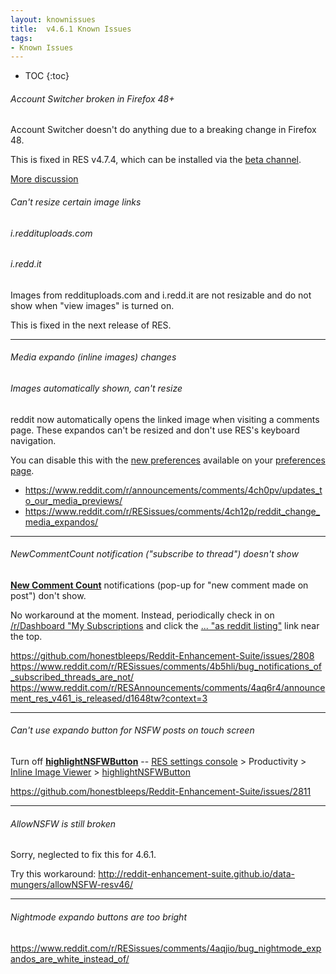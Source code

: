 ```yaml
---
layout: knownissues
title:  v4.6.1 Known Issues
tags:
- Known Issues
---
```


* TOC
{:toc}

###### Account Switcher broken in Firefox 48+

Account Switcher doesn't do anything due to a breaking change in Firefox 48.

This is fixed in RES v4.7.4, which can be installed via the [beta channel](https://www.reddit.com/r/RESAnnouncements/comments/4vt35o/announcement_chrome_and_firefox_beta_releases/).

[More discussion](https://www.reddit.com/r/RESissues/comments/4vxfow/bug/)

###### Can't resize certain image links

###### i.reddituploads.com

###### i.redd.it

Images from reddituploads.com and i.redd.it are not resizable and do not show when "view images" is turned on.

This is fixed in the next release of RES.


----

###### Media expando (inline images) changes

###### Images automatically shown, can't resize

reddit now automatically opens the linked image when visiting a comments page. These expandos can't be resized and don't use RES's keyboard navigation.

You can disable this with the [new preferences](http://i.imgur.com/706GVIR.png) available on your [preferences page](http://reddit.com/prefs).


* https://www.reddit.com/r/announcements/comments/4ch0pv/updates_to_our_media_previews/
* https://www.reddit.com/r/RESissues/comments/4ch12p/reddit_change_media_expandos/

----


###### NewCommentCount notification ("subscribe to thread") doesn't show

**[New Comment Count](https://www.reddit.com/#!settings/newCommentCount)** notifications (pop-up for "new comment made on post") don't show.

No workaround at the moment. Instead, periodically check in on [/r/Dashboard "My Subscriptions](https://www.reddit.com/r/Dashboard#newCommentsLinkListing) and click the [... "as reddit listing"](https://i.imgur.com/xlGXdxX.png) link near the top.

https://github.com/honestbleeps/Reddit-Enhancement-Suite/issues/2808
https://www.reddit.com/r/RESissues/comments/4b5hli/bug_notifications_of_subscribed_threads_are_not/
https://www.reddit.com/r/RESAnnouncements/comments/4aq6r4/announcement_res_v461_is_released/d1648tw?context=3

---

###### Can't use expando button for NSFW posts on touch screen

Turn off **[highlightNSFWButton](https://www.reddit.com/#!settings/showImages/highlightNSFWButton)**
-- [](#gear)
[RES settings console](https://www.reddit.com/#!settings) > Productivity > [Inline Image Viewer](https://www.reddit.com/#!settings/showImages "showImages")  > [highlightNSFWButton](https://www.reddit.com/#!settings/showImages/highlightNSFWButton)

https://github.com/honestbleeps/Reddit-Enhancement-Suite/issues/2811



---

###### AllowNSFW is still broken

Sorry, neglected to fix this for 4.6.1.

Try this workaround: http://reddit-enhancement-suite.github.io/data-mungers/allowNSFW-resv46/

---

###### Nightmode expando buttons are too bright

https://www.reddit.com/r/RESissues/comments/4aqjio/bug_nightmode_expandos_are_white_instead_of/
